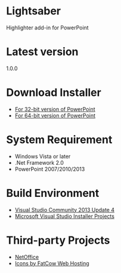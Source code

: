 # Lightsaber
Highlighter add-in for PowerPoint

# Latest version
1.0.0

# Download Installer
- [For 32-bit version of PowerPoint](https://github.com/examan/lightsaber/releases/download/1.0.0/Lightsaber86.msi)
- [For 64-bit version of PowerPoint](https://github.com/examan/lightsaber/releases/download/1.0.0/Lightsaber64.msi)

# System Requirement
- Windows Vista or later
- .Net Framework 2.0
- PowerPoint 2007/2010/2013

# Build Environment
- [Visual Studio Community 2013 Update 4](http://www.visualstudio.com/downloads/download-visual-studio-vs.aspx)
- [Microsoft Visual Studio Installer Projects](https://visualstudiogallery.msdn.microsoft.com/9abe329c-9bba-44a1-be59-0fbf6151054d)

# Third-party Projects
- [NetOffice](http://netoffice.codeplex.com/)
- [Icons by FatCow Web Hosting](https://www.iconfinder.com/iconsets/fatcow)
